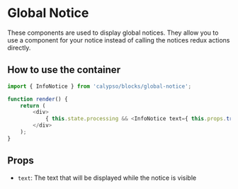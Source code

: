 # Global Notice

These components are used to display global notices.
They allow you to use a component for your notice instead of calling the notices redux actions directly.

## How to use the container

```js
import { InfoNotice } from 'calypso/blocks/global-notice';

function render() {
	return (
		<div>
			{ this.state.processing && <InfoNotice text={ this.props.translate( 'Proccessing…' ) } /> }
		</div>
	);
}
```

## Props

- `text`: The text that will be displayed while the notice is visible
